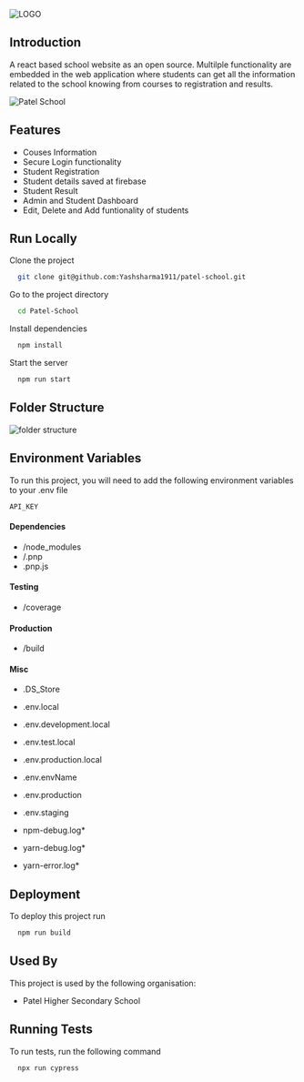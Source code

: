 ![LOGO](https://user-images.githubusercontent.com/90546692/184569541-fdbab384-a55d-4553-80ee-6580310fec30.jpeg)

## Introduction

A react based school website as an open source. Multilple functionality are embedded in the web application
where students can get all the information related to the school knowing from courses to registration and results.

![Patel School](https://user-images.githubusercontent.com/90546692/184538504-68b7a3da-9d73-442c-a00a-69a757129e2a.png)


## Features

- Couses Information
- Secure Login functionality
- Student Registration 
- Student details saved at firebase
- Student Result
- Admin and Student Dashboard
- Edit, Delete and Add funtionality of students




## Run Locally

Clone the project

```bash
  git clone git@github.com:Yashsharma1911/patel-school.git
```

Go to the project directory

```bash
  cd Patel-School
```

Install dependencies

```bash
  npm install
```

Start the server

```bash
  npm run start
```


## Folder Structure

![folder structure](https://user-images.githubusercontent.com/90546692/184569971-eef5c622-ea58-4c63-91d3-bb516b6cc444.jpeg)


## Environment Variables

To run this project, you will need to add the following environment variables to your .env file

`API_KEY`
#### Dependencies
- /node_modules
- /.pnp
- .pnp.js

#### Testing
- /coverage

#### Production
- /build

#### Misc
- .DS_Store
- .env.local
- .env.development.local
- .env.test.local
- .env.production.local
- .env.envName
- .env.production
- .env.staging

- npm-debug.log*
- yarn-debug.log*
- yarn-error.log*



## Deployment

To deploy this project run

```bash
  npm run build
```


## Used By

This project is used by the following organisation:

- Patel Higher Secondary School


## Running Tests

To run tests, run the following command

```bash
  npx run cypress
```

